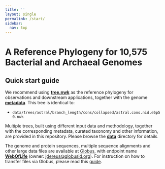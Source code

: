 ```yaml
---
title: ''
layout: single
permalink: /start/
sidebar:
  nav: top
---
```


<!-- ![logo](logo.png?raw=true) -->

# A Reference Phylogeny for 10,575 Bacterial and Archaeal Genomes

## Quick start guide

We recommend using [**tree.nwk**](data/trees/astral/branch_length/cons/collapsed/astral.cons.nid.e5p50.nwk) as the reference phylogeny for observations and downstream applications, together with the genome [**metadata**](data/genomes/metadata.tsv.bz2). This tree is identical to:

- `data/trees/astral/branch_length/cons/collapsed/astral.cons.nid.e5p50.nwk`

Multiple trees, built using different input data and methodology, together with the corresponding metadata, curated taxonomy and other information, are provided in this repository. Please browse the [**data**](data) directory for details.

The genome and protein sequences, multiple sequence alignments and other large data files are available at [Globus](https://www.globus.org/), with endpoint name [**WebOfLife**](https://www.globus.org/app/transfer?origin_id=23fd07dc-b6c8-11e8-8bf8-0a1d4c5c824a&origin_path=%2F) (owner: jdereus@globusid.org). For instruction on how to transfer files via Globus, please read this [guide](https://docs.globus.org/how-to/get-started/).
